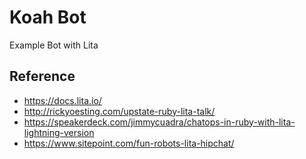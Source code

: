 Koah Bot
=========================

Example Bot with Lita

Reference
--------------

* https://docs.lita.io/
* http://rickyoesting.com/upstate-ruby-lita-talk/
* https://speakerdeck.com/jimmycuadra/chatops-in-ruby-with-lita-lightning-version
* https://www.sitepoint.com/fun-robots-lita-hipchat/
